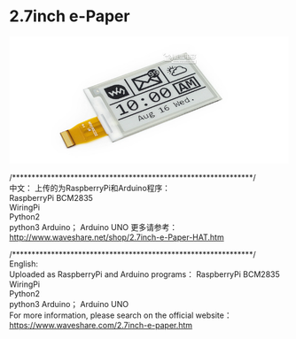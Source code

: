 ﻿# 2.7inch e-Paper  
![2.7inch-e-Paper-intro.JPG](2.7inch-e-Paper-intro.JPG)

/**************************************************************/  
中文：
上传的为RaspberryPi和Arduino程序：  
RaspberryPi
    BCM2835  
    WiringPi  
    Python2  
    python3 
Arduino；
    Arduino UNO 
更多请参考：
http://www.waveshare.net/shop/2.7inch-e-Paper-HAT.htm

/**************************************************************/  
English:  
Uploaded as RaspberryPi and Arduino programs：
RaspberryPi
    BCM2835  
    WiringPi  
    Python2  
    python3 
Arduino；
    Arduino UNO  
For more information, please search on the official website： 
https://www.waveshare.com/2.7inch-e-paper.htm

